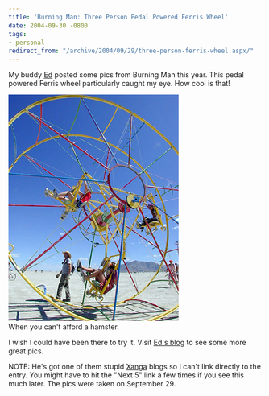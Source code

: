 ```yaml
---
title: 'Burning Man: Three Person Pedal Powered Ferris Wheel'
date: 2004-09-30 -0800
tags:
- personal
redirect_from: "/archive/2004/09/29/three-person-ferris-wheel.aspx/"
---
```


My buddy [Ed](http://www.xanga.com/home.aspx?user=mushustyles) posted
some pics from Burning Man this year. This pedal powered Ferris wheel
particularly caught my eye. How cool is that!

![Ferris Wheel](/images/BMFerrisWheel.jpg) \
 When you can't afford a hamster.

I wish I could have been there to try it. Visit [Ed's
blog](http://www.xanga.com/home.aspx?user=mushustyles) to see some more
great pics.

NOTE: He's got one of them stupid [Xanga](http://www.xanga.com/) blogs
so I can't link directly to the entry. You might have to hit the "Next
5" link a few times if you see this much later. The pics were taken on
September 29.

